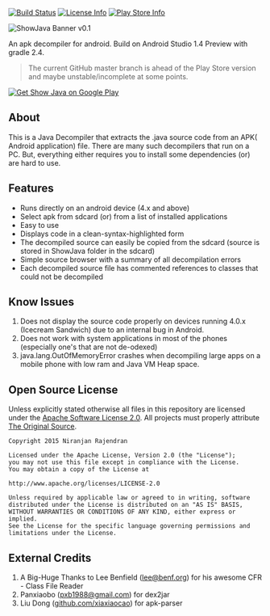[![Build Status](https://img.shields.io/travis/niranjan94/show-java.svg?style=flat-square)](https://travis-ci.org/niranjan94/show-java) [![License Info](https://img.shields.io/badge/license-Apache_License_2.0-blue.svg?style=flat-square)](https://github.com/niranjan94/show-java) [![Play Store Info](https://img.shields.io/badge/Play_Store-v1.9.1-36B0C1.svg?style=flat-square)](https://play.google.com/store/apps/details?id=com.njlabs.showjava)

![ShowJava Banner v0.1](https://raw.githubusercontent.com/niranjan94/show-java/master/banner.png)

An apk decompiler for android. Build on Android Studio 1.4 Preview with gradle 2.4.

> The current GitHub master branch is ahead of the Play Store version and maybe unstable/incomplete at some points.

[![Get Show Java on Google Play](https://developer.android.com/images/brand/en_generic_rgb_wo_45.png)](https://play.google.com/store/apps/details?id=com.njlabs.showjava "Get Show Java on Google Play")

## About ##
This is a Java Decompiler that extracts the .java source code from an APK( Android application) file. There are many such decompilers that run on a PC. But, everything either requires you to install some dependencies (or) are hard to use. 

## Features ##

- Runs directly on an android device (4.x and above)
- Select apk from sdcard (or) from a list of installed applications
- Easy to use
- Displays code in a clean-syntax-highlighted form
- The decompiled source can easily be copied from the sdcard (source is stored in ShowJava folder in the sdcard)
- Simple source browser with a summary of all decompilation errors
- Each decompiled source file has commented references to classes that could not be decompiled

## Know Issues ##
1. Does not display the source code properly on devices running 4.0.x (Icecream Sandwich) due to an internal bug in Android.
1. Does not work with system applications in most of the phones (especially one's that are not de-odexed)
1. java.lang.OutOfMemoryError crashes when decompiling large apps on a mobile phone with low ram and Java VM Heap space.

## Open Source License ##

Unless explicitly stated otherwise all files in this repository are licensed under the [Apache Software License 2.0](http://www.apache.org/licenses/LICENSE-2.0.html). All projects must properly attribute [The Original Source](https://github.com/niranjan94/show-java).
    
    Copyright 2015 Niranjan Rajendran
    
    Licensed under the Apache License, Version 2.0 (the "License");
    you may not use this file except in compliance with the License.
    You may obtain a copy of the License at
    
    http://www.apache.org/licenses/LICENSE-2.0
    
    Unless required by applicable law or agreed to in writing, software
    distributed under the License is distributed on an "AS IS" BASIS,
    WITHOUT WARRANTIES OR CONDITIONS OF ANY KIND, either express or implied.
    See the License for the specific language governing permissions and
    limitations under the License.

## External Credits ##

1. A Big-Huge Thanks to Lee Benfield ([lee@benf.org](mailto:lee@benf.org)) for his awesome CFR - Class File Reader
2. Panxiaobo ([pxb1988@gmail.com](mailto:pxb1988@gmail.com)) for dex2jar
3. Liu Dong ([github.com/xiaxiaocao](https://github.com/xiaxiaocao)) for apk-parser